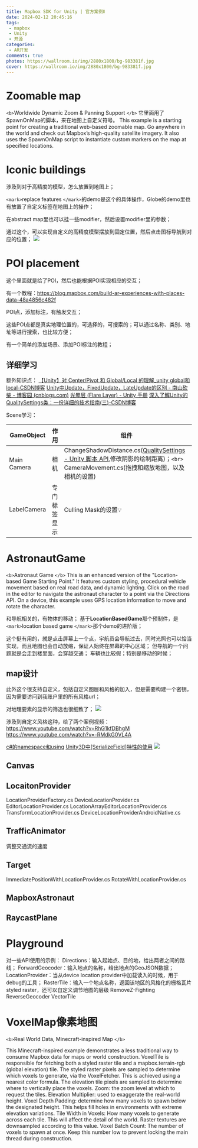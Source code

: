 ```yaml
---
title: Mapbox SDK for Unity | 官方案例Ⅱ
date: 2024-02-12 20:45:16
tags:
 - mapbox
 - Unity
 - 开源
categories:
 - AR开发
comments: true
photos: https://wallroom.io/img/2880x1800/bg-983381f.jpg
cover: https://wallroom.io/img/2880x1800/bg-983381f.jpg
---
```


# Zoomable map

`<b>`Worldwide Dynamic Zoom & Panning Support `</b>`
它里面用了SpawnOnMap的脚本，来在地图上自定义符号。
This example is a starting point for creating a traditional web-based zoomable map. Go anywhere in the world and check out Mapbox’s high-quality satellite imagery. It also uses the SpawnOnMap script to instantiate custom markers on the map at specified locations.

# Iconic buildings

涉及到对于高精度的模型，怎么放置到地图上；

`<mark>`replace features `</mark>`的demo是这个的具体操作，Globe的demo里也有放置了自定义标签在地图上的操作；

在abstract map里也可以挂一些modifier，然后设置modifier里的参数；

通过这个，可以实现自定义的高精度模型摆放到固定位置，然后点击图标导航到对应的位置；
![](https://s2.loli.net/2023/11/03/7leL9EIJFfqsoBQ.png)

# POI placement

这个里面就是给了POI，然后也能根据POI实现相应的交互；

有一个教程：https://blog.mapbox.com/build-ar-experiences-with-places-data-48a4856c482f

POI点，添加标注，有触发交互；

这些POI点都是真实地理位置的，可选择的，可搜索的；可以通过名称、类别、地址等进行搜索，也比较方便；

有一个简单的添加场景、添加POI标注的教程；

## 详细学习

额外知识点：
[【Unity】对 Center/Pivot 和 Global/Local 的理解_unity global和local-CSDN博客](https://blog.csdn.net/keneyr/article/details/114380509)
[Unity中Update，FixedUpdate，LateUpdate的区别 - 南山砍柴 - 博客园 (cnblogs.com)](https://www.cnblogs.com/dlyedu/p/7648463.html)
[光晕层 (Flare Layer) - Unity 手册](https://docs.unity.cn/cn/2019.4/Manual/class-FlareLayer.html)
[深入了解Unity的QualitySettings类：一份详细的技术指南(三)-CSDN博客](https://blog.csdn.net/qq_33795300/article/details/131492273)

Scene学习：

| GameObject  | 作用         | 组件                                                                                                                                                                                                          |
| ----------- | ------------ | ------------------------------------------------------------------------------------------------------------------------------------------------------------------------------------------------------------- |
| Main Camera | 相机         | ChangeShadowDistance.cs([QualitySettings - Unity 脚本 API](https://docs.unity.cn/cn/2019.4/ScriptReference/QualitySettings.html),修改阴影的绘制距离)；`<br>` CameraMovement.cs(拖拽和缩放地图，以及相机的设置) |
| LabelCamera | 专门标签显示 | Culling Mask的设置💡                                                                                                                                                                                          |

# AstronautGame

`<b>`Astronaut Game `</b>`
This is an enhanced version of the "Location-based Game Starting Point." It features custom styling, procedural vehicle movement based on real road data, and dynamic lighting. Click on the road in the editor to navigate the astronaut character to a point via the Directions API. On a device, this example uses GPS location information to move and rotate the character.

和导航相关的，有物体的移动；
基于**LocationBasedGame**那个预制件，是 `<mark>`location based game `</mark>`那个demo的进阶版；

这个挺有用的，就是点击屏幕上一个点，宇航员会导航过去，同时光照也可以恰当实现，而且地图也会自动放缩，保证人始终在屏幕的中心区域；
但导航的一个问题就是会走到楼里面，会穿越交通；
车辆也比较假；特别是移动的时候；

## map设计

此外这个很支持自定义，包括自定义图层和风格的加入，但是需要构建一个密钥，因为需要访问到我账户里的所有风格url；

对地理要素的显示的筛选也很细致了；
![](https://s2.loli.net/2023/11/03/vu5mz6GfLYCQ297.png)

涉及到自定义风格这种，给了两个案例视频：
https://www.youtube.com/watch?v=RhG1kfDBhgM
https://www.youtube.com/watch?v=-RMdkG0VL4A

[c#的namespace和using](https://www.w3cschool.cn/csharp/csharp-namespaces.html)
[Unity3D中[SerializeField]特性的使用](https://blog.csdn.net/yangyong0717/article/details/71512251)
![](https://s2.loli.net/2023/09/04/kprgie4NDudyM6S.png)

## Canvas

## LocaitonProvider

LocationProviderFactory.cs
DeviceLocationProvider.cs
EditorLocationProvider.cs
LocationArrayEditorLocationProvider.cs
TransformLocationProvider.cs
DeviceLocationProviderAndroidNative.cs

## TrafficAnimator

调整交通流的速度

## Target

ImmediatePositionWithLocationProvider.cs
RotateWithLocationProvider.cs

## MapboxAstronaut

## RaycastPlane

# Playground

对一些API使用的示例：
Directions：输入起始点、目的地，给出两者之间的路线；
ForwardGeocoder：输入地点的名称，给出地点的GeoJSON数据；
LocationProvider：当从device location provider中加载读入的时候，用于debug的工具；
RasterTile：输入一个地点名称，返回该地区的风格化的栅格瓦片styled raster，还可以自定义调节地图的层级
RemoveZ-Fighting
ReverseGeocoder
VectorTile

# VoxelMap像素地图

`<b>`Real World Data, Minecraft-inspired Map `</b>`

This Minecraft-inspired example demonstrates a less traditional way to consume Mapbox data for maps or world construction.
VoxelTile is responsible for fetching both a styled raster tile and a mapbox.terrain-rgb (global elevation) tile. The styled raster pixels are sampled to determine which voxels to generate, via the VoxelFetcher. This is achieved using a nearest color formula. The elevation tile pixels are sampled to determine where to vertically place the voxels.
Zoom: the zoom level at which to request the tiles.
Elevation Multiplier: used to exaggerate the real-world height.
Voxel Depth Padding: determine how many voxels to spawn below the designated height. This helps fill holes in environments with extreme elevation variations.
Tile Width in Voxels: How many voxels to generate across each tile. This will affect the detail of the world. Raster textures are downsampled according to this value.
Voxel Batch Count: The number of voxels to spawn at once. Keep this number low to prevent locking the main thread during construction.
